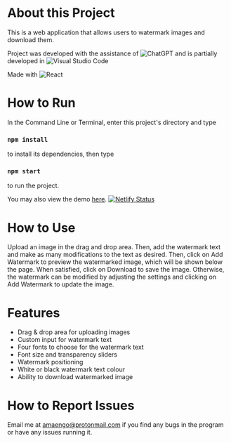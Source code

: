 # About this Project

This is a web application that allows users to watermark images and download them. 

Project was developed with the assistance of 
![ChatGPT](https://img.shields.io/badge/chatGPT-74aa9c?style=for-the-badge&logo=openai&logoColor=white)
and is partially developed in 
![Visual Studio Code](https://img.shields.io/badge/Visual%20Studio%20Code-0078d7.svg?style=for-the-badge&logo=visual-studio-code&logoColor=white)

Made with 
![React](https://img.shields.io/badge/react-%2320232a.svg?style=for-the-badge&logo=react&logoColor=%2361DAFB)

# How to Run

In the Command Line or Terminal, enter this project's directory and type 

### `npm install`

to install its dependencies, then type

### `npm start`

to run the project. 

You may also view the demo [here](https://tda-image-watermarker.netlify.app/). [![Netlify Status](https://api.netlify.com/api/v1/badges/9ef299bd-d294-4433-8b5b-81a3943b1027/deploy-status)](https://app.netlify.com/sites/tda-image-watermarker/deploys)

# How to Use

Upload an image in the drag and drop area. Then, add the watermark text and make as many modifications to the text as desired. Then, click on Add Watermark to preview the watermarked image, which will be shown below the page. When satisfied, click on Download to save the image. Otherwise, the watermark can be modified by adjusting the settings and clicking on Add Watermark to update the image. 

# Features

* Drag & drop area for uploading images
* Custom input for watermark text
* Four fonts to choose for the watermark text
* Font size and transparency sliders
* Watermark positioning
* White or black watermark text colour
* Ability to download watermarked image

# How to Report Issues

Email me at amaengo@protonmail.com if you find any bugs in the program or have any issues running it. 
